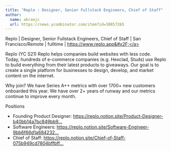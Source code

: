 ```yaml
---
title: "Replo : Designer, Senior Fullstack Engineers, Chief of Staff"
author:
  name: akranjc
  url: https://news.ycombinator.com/item?id=38857265
---
```

Replo | Designer, Senior Fullstack Engineers, Chief of Staff | San Francisco&#x2F;Remote | fulltime | <a href="https:&#x2F;&#x2F;www.replo.app&#x2F;">https:&#x2F;&#x2F;www.replo.app&#x2F;</a>

Replo (YC S21) 
Replo helps companies build websites with less code. Today, hundreds of e-commerce companies (e.g. Hexclad, Studs) use Replo to build everything from their latest products to giveaways. Our goal is to create a single platform for businesses to design, develop, and market content on the internet.

Why join?
We have Series A++ metrics with over 1700+ new customers onboarded this year. We have over 2+ years of runway and our metrics continue to improve every month.

Positions
+ Founding Product Designer: <a href="https:&#x2F;&#x2F;replo.notion.site&#x2F;Product-Designer-b40bb14a7bc849bb91fe2144efcf9aba" rel="nofollow">https:&#x2F;&#x2F;replo.notion.site&#x2F;Product-Designer-b40bb14a7bc849bb9...</a>
+ Software Engineers: <a href="https:&#x2F;&#x2F;replo.notion.site&#x2F;Software-Engineer-9bb6f66d1a684232ad6b61aea092517e" rel="nofollow">https:&#x2F;&#x2F;replo.notion.site&#x2F;Software-Engineer-9bb6f66d1a684232...</a>
+ Chief of Staff: <a href="https:&#x2F;&#x2F;replo.notion.site&#x2F;Chief-of-Staff-075b949cd7804bffbff02ab26495351d" rel="nofollow">https:&#x2F;&#x2F;replo.notion.site&#x2F;Chief-of-Staff-075b949cd7804bffbff...</a>
